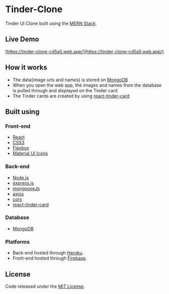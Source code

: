 # Tinder-Clone
Tinder UI Clone built using the [MERN Stack](https://www.mongodb.com/mern-stack).

## Live Demo
[https://tinder-clone-cd5a5.web.app/](https://tinder-clone-cd5a5.web.app/)

## How it works
- The data(image urls and names) is stored on [MongoDB](https://www.mongodb.com/)
- When you open the web app, the images and names from the database is pulled through and displayed on the Tinder card 
- The Tinder cards are created by using [react-tinder-card](https://github.com/3DJakob/react-tinder-card)

## Built using

### Front-end
- [React](https://reactjs.org/)
- [CSS3](https://en.wikipedia.org/wiki/CSS)
- [Flexbox](https://css-tricks.com/snippets/css/a-guide-to-flexbox/)
- [Material UI Icons](https://material-ui.com/)

### Back-end
- [Node.js](https://nodejs.org/en/)
- [express.js](https://expressjs.com/)
- [mongooseJs](https://mongoosejs.com/)
- [axios](https://www.npmjs.com/package/axios)
- [cors](https://www.npmjs.com/package/cors)
- [react-tinder-card](https://github.com/3DJakob/react-tinder-card)

### Database
- [MongoDB](https://www.mongodb.com/)

### Platforms
- Back-end hosted through [Heroku](https://www.heroku.com).
- Front-end hosted through [Firebase](https://firebase.google.com/).

## License
Code released under the [MIT License](https://github.com/Tushar-Indurjeeth/Tinder-Clone/blob/master/LICENSE).
